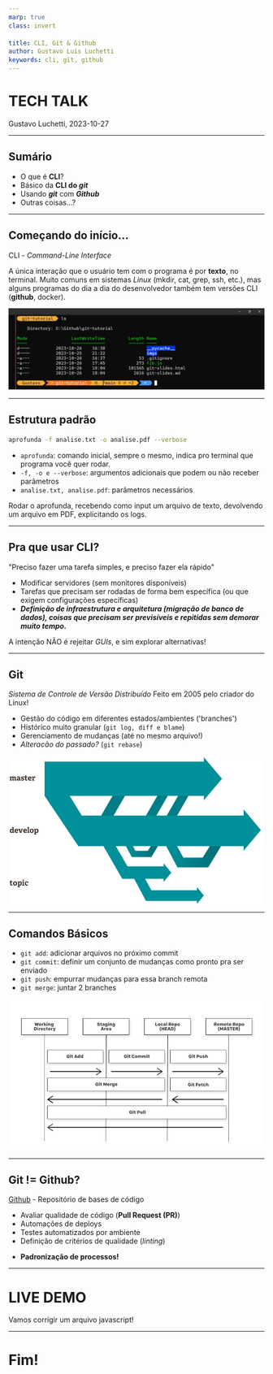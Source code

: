 ```yaml
---
marp: true
class: invert

title: CLI, Git & Github
author: Gustavo Luís Luchetti
keywords: cli, git, github
---
```


# TECH TALK

Gustavo Luchetti, 2023-10-27

---

## Sumário

- O que é **CLI**?
- Básico da **CLI do _git_**
- Usando **_git_** com **_Github_**
- Outras coisas...?

---

## Começando do início...

CLI - _Command-Line Interface_

A única interação que o usuário tem com o programa é por **texto**, no terminal.
Muito comuns em sistemas _Linux_ (mkdir, cat, grep, ssh, etc.), mas alguns programas do dia a dia do desenvolvedor também tem versões CLI (**github**, docker).

![height:200px](imgs/terminal.png)

---

## Estrutura padrão

```bash
aprofunda -f analise.txt -o analise.pdf --verbose
```

- `aprofunda`: comando inicial, sempre o mesmo, indica pro terminal que programa você quer rodar.
- `-f, -o e --verbose`: argumentos adicionais que podem ou não receber parâmetros
- `analise.txt, analise.pdf`: parâmetros necessários

Rodar o aprofunda, recebendo como input um arquivo de texto, devolvendo um arquivo em PDF, explicitando os logs.

---

## Pra que usar CLI?

"Preciso fazer uma tarefa simples, e preciso fazer ela rápido"

- Modificar servidores (sem monitores disponíveis)
- Tarefas que precisam ser rodadas de forma bem específica (ou que exigem configurações específicas)
- **_Definição de infraestrutura e arquitetura (migração de banco de dados), coisas que precisam ser previsíveis e repitidas sem demorar muito tempo._**

A intenção NÃO é rejeitar _GUIs_, e sim explorar alternativas!

---

## Git

_Sistema de Controle de Versão Distribuído_
Feito em 2005 pelo criador do Linux!

- Gestão do código em diferentes estados/ambientes ('branches')
- Histórico muito granular
  (`git log, diff e blame`)
- Gerenciamento de mudanças (até no mesmo arquivo!)
- _Alteracão do passado?_
  (`git rebase`)

![bg right width:440px](imgs/branches@2x.png)

---

## Comandos Básicos

- `git add`: adicionar arquivos no próximo commit
- `git commit`:
  definir um conjunto de mudanças como pronto pra ser enviado
- `git push`: empurrar mudanças para essa branch remota
- `git merge`: juntar 2 branches

![bg right height:250px](imgs/git-basics.png)

---

## Git != Github?

[Github](https://github.com/gusluchetti) - Repositório de bases de código

- Avaliar qualidade de código (**Pull Request (PR)**)
- Automações de deploys
- Testes automatizados por ambiente
- Definição de critérios de qualidade (_linting_)

* **Padronização de processos!**

---

# LIVE DEMO

Vamos corrigir um arquivo javascript!

---

# Fim!
